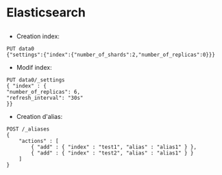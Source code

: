 # Elasticsearch

## 

* Creation index:
```
PUT data0
{"settings":{"index":{"number_of_shards":2,"number_of_replicas":0}}}
```

* Modif index:
```
PUT data0/_settings
{ "index" : {
"number_of_replicas": 6,
"refresh_interval": "30s"
}}
```

* Creation d'alias:
```
POST /_aliases
{
    "actions" : [
        { "add" : { "index" : "test1", "alias" : "alias1" } },
        { "add" : { "index" : "test2", "alias" : "alias1" } }
    ]
}
```
















```
